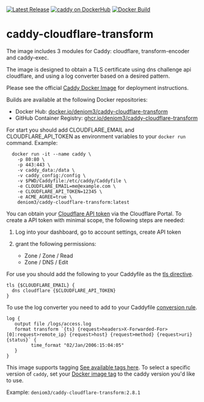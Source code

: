 [![Latest Release][version-image]][version-url]
[![caddy on DockerHub][dockerhub-image]][dockerhub-url]
[![Docker Build][gh-actions-image]][gh-actions-url]

# caddy-cloudflare-transform

The image includes 3 modules for Caddy: cloudflare, transform-encoder and caddy-exec.

The image is designed to obtain a TLS certificate using dns challenge api cloudflare, and using a log converter based on a desired pattern.

Please see the official [Caddy Docker Image](https://hub.docker.com/_/caddy) for deployment instructions.

Builds are available at the following Docker repositories:

* Docker Hub: [docker.io/deniom3/caddy-cloudflare-transform](https://hub.docker.com/repository/docker/deniom3/caddy-cloudflare-transform)
* GitHub Container Registry: [ghcr.io/deniom3/caddy-cloudflare-transform](https://ghcr.io/deniom3/caddy-cloudflare-transform)

For start you should add CLOUDFLARE_EMAIL and CLOUDFLARE_API_TOKEN as environment variables to your `docker run` command. Example:

      docker run -it --name caddy \
        -p 80:80 \
        -p 443:443 \
        -v caddy_data:/data \
        -v caddy_config:/config \
        -v $PWD/Caddyfile:/etc/caddy/Caddyfile \
        -e CLOUDFLARE_EMAIL=me@example.com \
        -e CLOUDFLARE_API_TOKEN=12345 \
        -e ACME_AGREE=true \
        deniom3/caddy-cloudflare-transform:latest
           
 You can obtain your [Cloudflare API token](https://support.cloudflare.com/hc/en-us/articles/200167836-Managing-API-Tokens-and-Keys) via the Cloudflare Portal. To create a API token with minimal scope, the following steps are needed:
   1. Log into your dashboard, go to account settings, create API token
   2. grant the following permissions:

      * Zone / Zone / Read
      * Zone / DNS / Edit
      
For use you should add the following to your Caddyfile as the [tls directive](https://caddyserver.com/docs/caddyfile/directives/tls#tls). 

   ```
   tls {$CLOUDFLARE_EMAIL} { 
     dns cloudflare {$CLOUDFLARE_API_TOKEN}
   }
   ```
To use the log converter you need to add to your Caddyfile [conversion rule](https://github.com/caddyserver/transform-encoder).   
   ```
   log {
      output file /logs/access.log 
      format transform `{ts} {request>headers>X-Forwarded-For>[0]:request>remote_ip} {request>host} {request>method} {request>uri} {status}` {
            time_format "02/Jan/2006:15:04:05"
      }
   }
   ```

This image supports tagging [See available tags here](https://hub.docker.com/r/deniom3/caddy-cloudflare-transform/tags). To select a specific version of `caddy`, set your [Docker image tag](https://docs.docker.com/engine/reference/run/#imagetag) to the caddy version you'd like to use. 

   Example: `deniom3/caddy-cloudflare-transform:2.8.1`

[version-image]: https://img.shields.io/github/v/release/Deniom3/caddy-cloudflare-transform?style=for-the-badge
[version-url]: https://github.com/Deniom3/caddy-cloudflare-transform/releases

[gh-actions-image]: https://img.shields.io/github/actions/workflow/status/Deniom3/caddy-cloudflare-transform/main.yml?style=for-the-badge
[gh-actions-url]: [https://github.com/Deniom3/caddy-cloudflare-transform/actions](https://github.com/Deniom3/caddy-cloudflare-transform/actions)

[dockerhub-image]: https://img.shields.io/docker/pulls/deniom3/caddy-cloudflare-transform?label=DockerHub%20Pulls&style=for-the-badge
[dockerhub-url]: https://hub.docker.com/r/deniom3/caddy-cloudflare-transform
